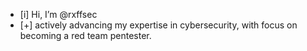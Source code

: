 - [i] Hi, I’m @rxffsec
- [+]  actively advancing my expertise in cybersecurity, with focus on becoming a red team pentester.

